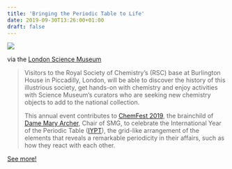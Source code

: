 ```yaml
---
title: 'Bringing the Periodic Table to Life'
date: 2019-09-30T13:26:00+01:00
draft: false
---
```


![](https://cdn-blog.adafruit.com/uploads/2019/09/D190357-328x480.png)

via the [London Science Museum](https://blog.sciencemuseum.org.uk/bringing-the-periodic-table-to-life-at-the-science-museum/)

> Visitors to the Royal Society of Chemistry’s (RSC) base at Burlington House in Piccadilly, London, ​will be able to discover the history of this illustrious society, get hands-on with chemistry and enjoy activities with Science Museum’s curators who are seeking new chemistry objects to add to the national collection.
> 
> This annual event contributes to [ChemFest 2019](https://www.discoversouthken.com/itinerary/chemistry-festival/), the brainchild of [Dame Mary Archer](https://en.wikipedia.org/wiki/Mary_Archer), Chair of SMG, to celebrate the International Year of the Periodic Table ([IYPT](https://iupac.org/iypt/)), the grid-like arrangement of the elements that reveals a remarkable periodicity in their affairs, such as how they react with each other.

[See more!](https://blog.sciencemuseum.org.uk/bringing-the-periodic-table-to-life-at-the-science-museum/)